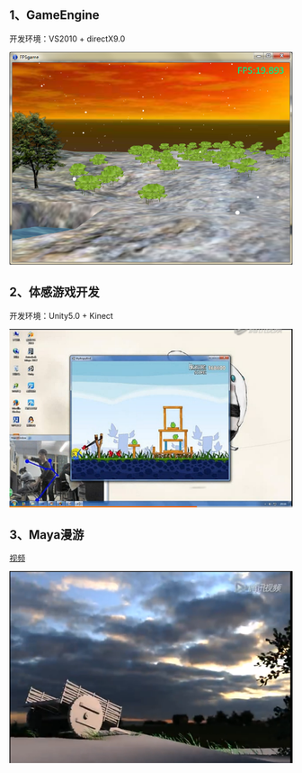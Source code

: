 ## 1、GameEngine

开发环境：VS2010 + directX9.0

![image](https://github.com/AllenMao/hbmy_graduate/blob/master/image/%E8%BF%90%E8%A1%8C%E6%A0%B7%E4%BE%8B1.png)

## 2、体感游戏开发

开发环境：Unity5.0 + Kinect

![image](https://github.com/AllenMao/hbmy_graduate/blob/master/image/%E4%BD%93%E6%84%9F%E6%B8%B8%E6%88%8F-%E6%84%A4%E6%80%92%E7%9A%84%E5%B0%8F%E9%B8%9F.png)

## 3、Maya漫游

[视频](http://v.qq.com/x/page/w0126ra1wdb.html)

![image](https://github.com/AllenMao/hbmy_graduate/blob/master/image/maya%E6%BC%AB%E6%B8%B8.png)
